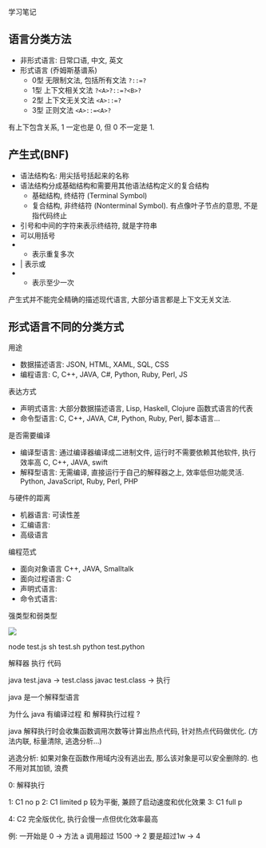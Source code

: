 学习笔记

## 语言分类方法
- 非形式语言: 日常口语, 中文, 英文
- 形式语言 (乔姆斯基谱系)
  - 0型 无限制文法, 包括所有文法 `?::=?`
  - 1型 上下文相关文法 `?<A>?::=?<B>?`
  - 2型 上下文无关文法 `<A>::=?`
  - 3型 正则文法 `<A>::=<A>?`

有上下包含关系, 1 一定也是 0, 但 0 不一定是 1.

## 产生式(BNF)
- 语法结构名: 用尖括号括起来的名称
- 语法结构分成基础结构和需要用其他语法结构定义的复合结构
    - 基础结构, 终结符 (Terminal Symbol)
    - 复合结构, 非终结符 (Nonterminal Symbol). 有点像叶子节点的意思, 不是指代码终止
- 引号和中间的字符来表示终结符, 就是字符串
- 可以用括号
- * 表示重复多次  
- | 表示或
- + 表示至少一次

产生式并不能完全精确的描述现代语言, 大部分语言都是上下文无关文法.

## 形式语言不同的分类方式

用途
- 数据描述语言: JSON, HTML, XAML, SQL, CSS
- 编程语言: C, C++, JAVA, C#, Python, Ruby, Perl, JS

表达方式
- 声明式语言: 大部分数据描述语言, Lisp, Haskell, Clojure 函数式语言的代表
- 命令型语言: C, C++, JAVA, C#, Python, Ruby, Perl, 脚本语言...

是否需要编译
- 编译型语言: 通过编译器编译成二进制文件, 运行时不需要依赖其他软件, 执行效率高
    C, C++, JAVA, swift
- 解释型语言: 无需编译, 直接运行于自己的解释器之上, 效率低但功能灵活.
    Python, JavaScript, Ruby, Perl, PHP
    
与硬件的距离
- 机器语言: 可读性差
- 汇编语言: 
- 高级语言

编程范式
- 面向对象语言
    C++, JAVA, Smalltalk
- 面向过程语言:
    C 
- 声明式语言: 
- 命令式语言: 

强类型和弱类型


           
![](https://img-blog.csdn.net/20180705132612202?watermark/2/text/aHR0cHM6Ly9ibG9nLmNzZG4ubmV0L2NvZGluZ19kb25n/font/5a6L5L2T/fontsize/400/fill/I0JBQkFCMA==/dissolve/70)    


node test.js
sh test.sh
python test.python

解释器 执行 代码

java test.java -> test.class
javac test.class -> 执行

java 是一个解释型语言

为什么 java 有编译过程 和 解释执行过程 ?

java 解释执行时会收集函数调用次数等计算出热点代码, 针对热点代码做优化. (方法内联, 标量清除, 逃逸分析...)

逃逸分析: 如果对象在函数作用域内没有逃出去, 那么该对象是可以安全删除的. 也不用对其加锁, 浪费

0: 解释执行

1: C1 no p
2: C1 limited p 较为平衡, 兼顾了启动速度和优化效果
3: C1 full p 

4: C2 完全版优化, 执行会慢一点但优化效率最高

例: 一开始是 0 -> 方法 a 调用超过 1500 -> 2 要是超过1w -> 4
